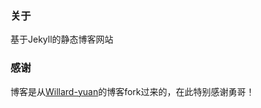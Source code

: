 ### 关于

基于Jekyll的静态博客网站


### 感谢

博客是从[Willard-yuan](https://github.com/willard-yuan/willard-yuan.github.io/issues)的博客fork过来的，在此特别感谢勇哥！